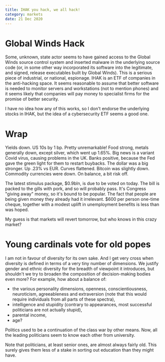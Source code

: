 ```yaml
---
title: IHAK you hack, we all hack!
category: markets
date: 21 Dec 2020
---
```


# Global Winds Hack

Some, unknown, state actor seems to have gained access to the Global Winds source control system and inserted malware in the underlying source code (or, in some other way incorporated its software into the legitimate, and signed, release executables built by Global Winds). 
This is a serious piece of industrial, or national, espionage.
IHAK is an ETF of companies in the anti-hacking space.
It seems reasonable to assume that better software is needed to monitor servers and workstations (not to mention phones) and it seems likely that companies will pay money to specialist firms for the promise of better security.

I have no idea how any of this works, so I don't endorse the underlying stocks in IHAK, but the idea of a cybersecurity ETF seems a good one.

# Wrap

Yields down. US 10s by 1 bp. Pretty unremarkable!
Food strong, metals generally down, except silver, which went up 1.65%.
Big news is a variant Covid virus, causing problems in the UK.
Banks positive, because the Fed gave the green light for them to restart buybacks.
The dollar was a big stronger. Up .23% vs EUR.
Curves flattened.
Bitcoin was slightly down.
Commodity currencies were down.
On balance, a bit risk off. 

The latest stimulus package, $0.9bln, is due to be voted on today. 
The bill is packed to the gills with pork, and so will probably pass.
It's Congress "giving away" money, so it's bound to be popular. 
The fact that people are being given money they already had it irrelevant.
$600 per person one-time cheque, together with a modest uplift in unemployment benefits is less than was hoped.

My guess is that markets will revert tomorrow, but who knows in this crazy market?

# Young cardinals vote for old popes

I am not in favour of diversity for its own sake. 
And I get very cross when diversity is defined in terms of a very tiny number of dimensions.
We justify gender and ethnic diversity for the breadth of viewpoint it introduces,
but shouldn't we try to broaden the composition of decision-making bodies even more? For example, how about a balance of:

- the various personality dimensions, openness, conscientiousness, neuroticism, agreeableness and extraversion (note that this would require individuals from all parts of these spectra),
- intelligence and stupidity (contrary to appearances, most successful politicians are not actually stupid),
- parental income,
- age?

Politics used to be a continuation of the class war by other means. 
Now, all the leading politicians seem to know each other from university.

Note that politicians, at least senior ones, are almost always fairly old. 
This surely gives them less of a stake in sorting out education than they might have.



